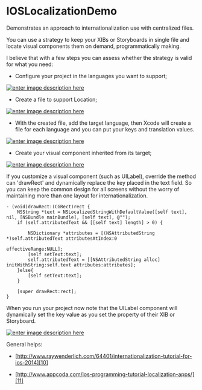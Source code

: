 # IOSLocalizationDemo
Demonstrates an approach to internationalization use with centralized files.

You can use a strategy to keep your XIBs or Storyboards in single file and locate visual 
components them on demand, programmatically making.

I believe that with a few steps you can assess whether the strategy is valid for what you need:

- Configure your project in the languages you want to support;

[![enter image description here][1]][2]

- Create a file to support Location;

[![enter image description here][3]][4]

- With the created file, add the target language, then Xcode will create a file for each language and you can put your keys and translation values.

[![enter image description here][5]][6]

- Create your visual component inherited from its target;

[![enter image description here][7]][8]

If you customize a visual component (such as UILabel), override the method can 'drawRect' and dynamically replace the key placed in the text field. So you can keep the common design for all screens without the worry of maintaining more than one layout for internationalization.


    - (void)drawRect:(CGRect)rect {
        NSString *text = NSLocalizedStringWithDefaultValue([self text], nil, [NSBundle mainBundle], [self text], @"");
        if (self.attributedText && [[self text] length] > 0) {
            
            NSDictionary *attributes = [(NSAttributedString *)self.attributedText attributesAtIndex:0
                                                                                     effectiveRange:NULL];
            [self setText:text];
            self.attributedText = [[NSAttributedString alloc] initWithString:self.text attributes:attributes];
        }else{
            [self setText:text];
        }
        
        [super drawRect:rect];
    }


When you run your project now note that the UILabel component will dynamically set the key value as you set the property of their XIB or Storyboard.

[![enter image description here][9]][9]

General helps:

- [http://www.raywenderlich.com/64401/internationalization-tutorial-for-ios-2014][10]
- [http://www.appcoda.com/ios-programming-tutorial-localization-apps/][11]


  [1]: http://i.stack.imgur.com/yioMS.png
  [2]: http://i.stack.imgur.com/yioMS.png
  [3]: http://i.stack.imgur.com/fEQaK.png
  [4]: http://i.stack.imgur.com/fEQaK.png
  [5]: http://i.stack.imgur.com/eOeN2.png
  [6]: http://i.stack.imgur.com/eOeN2.png
  [7]: http://i.stack.imgur.com/CKgtP.png
  [8]: http://i.stack.imgur.com/CKgtP.png
  [9]: http://i.stack.imgur.com/EdRT2.png
  [10]: http://www.raywenderlich.com/64401/internationalization-tutorial-for-ios-2014
  [11]: http://www.appcoda.com/ios-programming-tutorial-localization-apps/